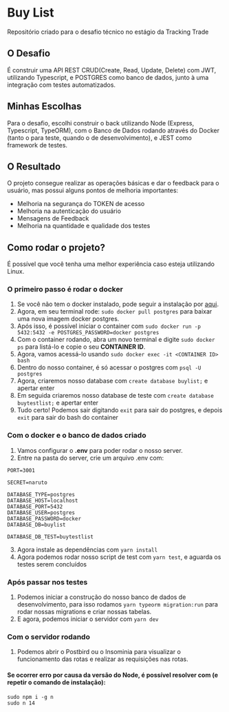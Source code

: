 # Buy List
Repositório criado para o desafio técnico no estágio da Tracking Trade

## O Desafio
É construir uma API REST CRUD(Create, Read, Update, Delete) com JWT, utilizando Typescript, e POSTGRES como banco de dados, junto à uma integração com testes automatizados.

## Minhas Escolhas
Para o desafio, escolhi construir o back utilizando Node (Express, Typescript, TypeORM), com o Banco de Dados rodando através do Docker (tanto o para teste, quando o de desenvolvimento), e JEST como framework de testes. 

## O Resultado
O projeto consegue realizar as operações básicas e dar o feedback para o usuário, mas possui alguns pontos de melhoria importantes:
* Melhoria na segurança do TOKEN de acesso
* Melhoria na autenticação do usuário
* Mensagens de Feedback
* Melhoria na quantidade e qualidade dos testes 

## Como rodar o projeto?
É possível que você tenha uma melhor experiência caso esteja utilizando Linux.

### O primeiro passo é rodar o docker
1. Se você não tem o docker instalado, pode seguir a instalação por [aqui](https://docs.docker.com/get-docker/).
2. Agora, em seu terminal rode: ```sudo docker pull postgres``` para baixar uma nova imagem docker postgres.
3. Após isso, é possível iniciar o container com ```sudo docker run -p 5432:5432 -e POSTGRES_PASSWORD=docker postgres```
4. Com o container rodando, abra um novo terminal e digite ```sudo docker ps``` para listá-lo e copie o seu **CONTAINER ID**.
5. Agora, vamos acessá-lo usando ```sudo docker exec -it <CONTAINER ID> bash```
6. Dentro do nosso container, é só acessar o postgres com ```psql -U postgres```
7. Agora, criaremos nosso database com ```create database buylist;``` e apertar enter
8. Em seguida criaremos nosso database de teste com ```create database buytestlist;``` e apertar enter
9. Tudo certo! Podemos sair digitando ```exit``` para sair do postgres, e depois ```exit``` para sair do bash do container

### Com o docker e o banco de dados criado
1. Vamos configurar o **.env** para poder rodar o nosso server. 
2. Entre na pasta do server, crie um arquivo .env com:
```
PORT=3001

SECRET=naruto

DATABASE_TYPE=postgres
DATABASE_HOST=localhost
DATABASE_PORT=5432
DATABASE_USER=postgres
DATABASE_PASSWORD=docker
DATABASE_DB=buylist

DATABASE_DB_TEST=buytestlist
```
3. Agora instale as dependências com ```yarn install```
4. Agora podemos rodar nosso script de test com ```yarn test```, e aguarda os testes serem concluídos


### Após passar nos testes
1. Podemos iniciar a construção do nosso banco de dados de desenvolvimento, para isso rodamos ```yarn typeorm migration:run``` para rodar nossas migrations e criar nossas tabelas.
5. E agora, podemos iniciar o servidor com ```yarn dev```

### Com o servidor rodando
1. Podemos abrir o Postbird ou o Insominia para visualizar o funcionamento das rotas e realizar as requisições nas rotas.

#### Se ocorrer erro por causa da versão do Node, é possível resolver com (e repetir o comando de instalação):
```
sudo npm i -g n
sudo n 14
```
